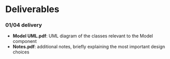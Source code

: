 # Deliverables
### 01/04 delivery
* __Model UML.pdf__: UML diagram of the classes relevant to the Model component
* __Notes.pdf__: additional notes, briefly explaining the most important design choices